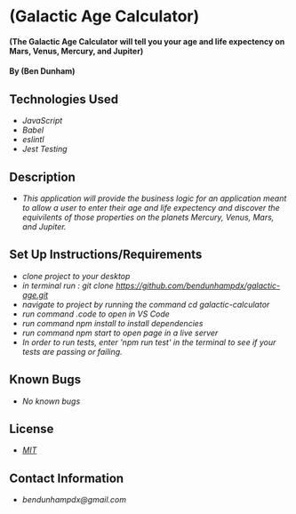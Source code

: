 # (Galactic Age Calculator)

#### (The Galactic Age Calculator will tell you your age and life expectency on Mars, Venus, Mercury, and Jupiter)

#### By (Ben Dunham)

## Technologies Used

* _JavaScript_
* _Babel_
* _eslintl_
* _Jest Testing_

## Description
* _This application will provide the business logic for an application meant to allow a user to enter their age and life expectency and discover the equivilents of those properties on the planets Mercury, Venus, Mars, and Jupiter._



## Set Up Instructions/Requirements
* _clone project to your desktop_
* _in terminal run : git clone https://github.com/bendunhampdx/galactic-age.git_
* _navigate to project by running the command cd galactic-calculator_
* _run command .code to open in VS Code_
* _run command npm install to install dependencies_
* _run command npm start to open page in a live server_
* _In order to run tests, enter 'npm run test' in the terminal to see if your tests are passing or failing._

## Known Bugs

* _No known bugs_


## License
* _[MIT](https://opensource.org/licenses/MIT)_

## Contact Information
* _bendunhampdx@gmail.com_